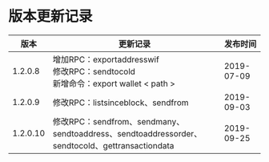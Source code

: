# 版本更新记录

| 版本     | 更新记录                                                     | 发布时间   |
| -------- | ------------------------------------------------------------ | ---------- |
| 1.2.0.8  | 增加RPC：exportaddresswif<br/>修改RPC：sendtocold<br/>新增命令：export wallet < path > | 2019-07-09 |
| 1.2.0.9  | 修改RPC：listsinceblock、sendfrom                            | 2019-09-03 |
| 1.2.0.10 | 修改RPC：sendfrom、sendmany、sendtoaddress、sendtoaddressorder、sendtocold、gettransactiondata | 2019-09-25 |

